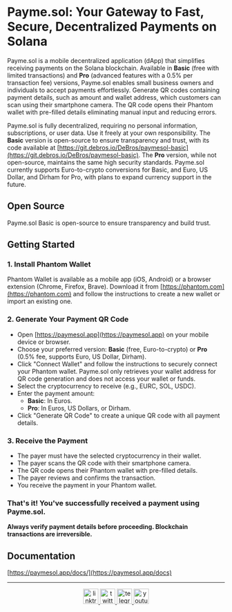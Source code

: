 # Payme.sol: Your Gateway to Fast, Secure, Decentralized Payments on Solana

Payme.sol is a mobile decentralized application (dApp) that simplifies receiving payments on the Solana blockchain. Available in **Basic** (free with limited transactions) and **Pro** (advanced features with a 0.5% per transaction fee) versions, Payme.sol enables small business owners and individuals to accept payments effortlessly. Generate QR codes containing payment details, such as amount and wallet address, which customers can scan using their smartphone camera. The QR code opens their Phantom wallet with pre-filled details eliminating manual input and reducing errors.

Payme.sol is fully decentralized, requiring no personal information, subscriptions, or user data. Use it freely at your own responsibility. The **Basic** version is open-source to ensure transparency and trust, with its code available at [https://git.debros.io/DeBros/paymesol-basic](https://git.debros.io/DeBros/paymesol-basic). The **Pro** version, while not open-source, maintains the same high security standards. Payme.sol currently supports Euro-to-crypto conversions for Basic, and Euro, US Dollar, and Dirham for Pro, with plans to expand currency support in the future.

## Open Source

Payme.sol Basic is open-source to ensure transparency and build trust.

## Getting Started

### 1. Install Phantom Wallet

Phantom Wallet is available as a mobile app (iOS, Android) or a browser extension (Chrome, Firefox, Brave). Download it from [https://phantom.com](https://phantom.com) and follow the instructions to create a new wallet or import an existing one.

### 2. Generate Your Payment QR Code

- Open [https://paymesol.app](https://paymesol.app) on your mobile device or browser.
- Choose your preferred version: **Basic** (free, Euro-to-crypto) or **Pro** (0.5% fee, supports Euro, US Dollar, Dirham).
- Click "Connect Wallet" and follow the instructions to securely connect your Phantom wallet. Payme.sol only retrieves your wallet address for QR code generation and does not access your wallet or funds.
- Select the cryptocurrency to receive (e.g., EURC, SOL, USDC).
- Enter the payment amount:
  - **Basic**: In Euros.
  - **Pro**: In Euros, US Dollars, or Dirham.
- Click "Generate QR Code" to create a unique QR code with all payment details.

### 3. Receive the Payment

- The payer must have the selected cryptocurrency in their wallet.
- The payer scans the QR code with their smartphone camera.
- The QR code opens their Phantom wallet with pre-filled details.
- The payer reviews and confirms the transaction.
- You receive the payment in your Phantom wallet.

### That's it! You've successfully received a payment using Payme.sol.

**Always verify payment details before proceeding. Blockchain transactions are irreversible.**

## Documentation
[https://paymesol.app/docs/](https://paymesol.app/docs)


---

<div align="center">
  <a href="https://linktr.ee/debrosofficial" target="_blank">
    <img src="https://img.shields.io/static/v1?message=Linktree&logo=linktree&label=&color=1de9b6&logoColor=white&labelColor=&style=for-the-badge" height="35" alt="linktree logo" />
  </a>
  <a href="https://x.com/debrosofficial" target="_blank">
    <img src="https://img.shields.io/static/v1?message=Twitter&logo=twitter&label=&color=1DA1F2&logoColor=white&labelColor=&style=for-the-badge" height="35" alt="twitter logo" />
  </a>
  <a href="https://t.me/debrosportal" target="_blank">
    <img src="https://img.shields.io/static/v1?message=Telegram&logo=telegram&label=&color=2CA5E0&logoColor=white&labelColor=&style=for-the-badge" height="35" alt="telegram logo" />
  </a>
  <a href="https://www.youtube.com/@DeBrosOfficial" target="_blank">
    <img src="https://img.shields.io/static/v1?message=Youtube&logo=youtube&label=&color=FF0000&logoColor=white&labelColor=&style=for-the-badge" height="35" alt="youtube logo" />
  </a>
</div>